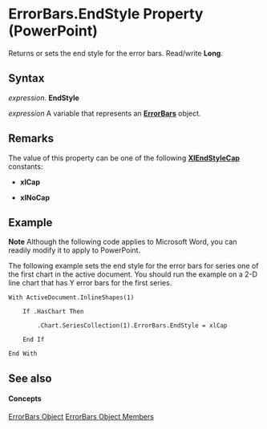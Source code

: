 
# ErrorBars.EndStyle Property (PowerPoint)

Returns or sets the end style for the error bars. Read/write  **Long**.


## Syntax

 _expression_. **EndStyle**

 _expression_ A variable that represents an **[ErrorBars](2c94c8ca-1e27-0f30-5559-788efa301bc0.md)** object.


## Remarks

The value of this property can be one of the following  **[XlEndStyleCap](a681e8c4-cf4b-45c3-4c87-935032fd12f7.md)** constants:


-  **xlCap**
    
-  **xlNoCap**
    



## Example




 **Note**  Although the following code applies to Microsoft Word, you can readily modify it to apply to PowerPoint.

The following example sets the end style for the error bars for series one of the first chart in the active document. You should run the example on a 2-D line chart that has Y error bars for the first series.




```
With ActiveDocument.InlineShapes(1)

    If .HasChart Then

        .Chart.SeriesCollection(1).ErrorBars.EndStyle = xlCap

    End If

End With
```


## See also


#### Concepts


[ErrorBars Object](2c94c8ca-1e27-0f30-5559-788efa301bc0.md)
[ErrorBars Object Members](dd74bad3-a74a-71fa-0384-5e43a39cd0b1.md)
